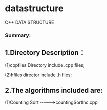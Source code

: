 # datastructure
C++ DATA STRUCTURE

### Summary:

## 1.Directory Description：

  (1)cppfiles Directory include .cpp files;

  (2)hfiles director include .h files;
  
## 2.The algorithms included are:

  (1)Counting Sort ----->countingSortInc.cpp

 

